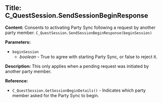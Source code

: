 ## Title: C_QuestSession.SendSessionBeginResponse

**Content:**
Consents to activating Party Sync following a request by another party member.
`C_QuestSession.SendSessionBeginResponse(beginSession)`

**Parameters:**
- `beginSession`
  - *boolean* - True to agree with starting Party Sync, or false to reject it.

**Description:**
This only applies when a pending request was initiated by another party member.

**Reference:**
- `C_QuestSession.GetSessionBeginDetails()` - Indicates which party member asked for the Party Sync to begin.